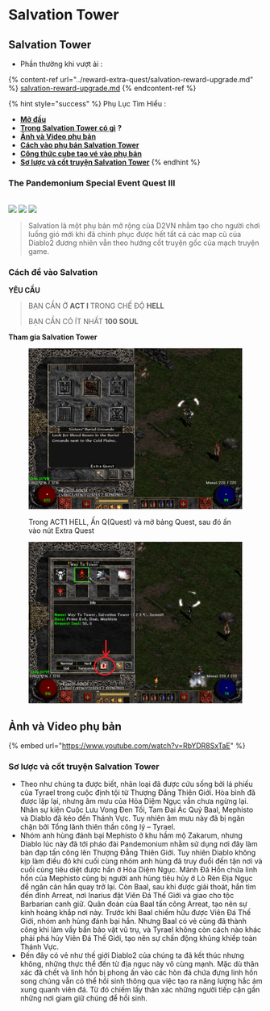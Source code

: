 # Salvation Tower

## Salvation Tower

* Phần thưởng khi vượt ải :

{% content-ref url="../reward-extra-quest/salvation-reward-upgrade.md" %}
[salvation-reward-upgrade.md](../reward-extra-quest/salvation-reward-upgrade.md)
{% endcontent-ref %}

{% hint style="success" %}
Phụ Lục Tìm Hiểu :&#x20;

* [**Mở đầu**](https://diablo2-vn.com/tm/docs/wiki/a/extra-quest-nhiem-vu-mo-rong/salvation-tower/#mo-dau)
* [**Trong Salvation Tower có gì**](https://diablo2-vn.com/tm/docs/wiki/a/extra-quest-nhiem-vu-mo-rong/salvation-tower/#mo-dau) **?**
* [**Ảnh và Video phụ bản**](https://diablo2-vn.com/tm/docs/wiki/a/extra-quest-nhiem-vu-mo-rong/salvation-tower/#salva4)
* [**Cách vào phụ bản Salvation Tower**](https://diablo2-vn.com/tm/docs/wiki/a/extra-quest-nhiem-vu-mo-rong/salvation-tower/#salva2)
* [**Công thức cube tạo vé vào phụ bản**](https://diablo2-vn.com/tm/docs/wiki/a/extra-quest-nhiem-vu-mo-rong/salvation-tower/#salva3)
* [**Sơ lược và cốt truyện Salvation Tower**](https://diablo2-vn.com/tm/docs/wiki/a/extra-quest-nhiem-vu-mo-rong/salvation-tower/#salva5)
{% endhint %}

### **The Pandemonium Special Event Quest III** <a href="#mo-dau" id="mo-dau"></a>

\
![](https://i0.wp.com/diablo2-vn.com/wp-content/uploads/2020/09/Baal\_28Diablo\_II29.gif?resize=88%2C204\&ssl=1) ![](https://i1.wp.com/diablo2-vn.com/wp-content/uploads/2020/09/Mephisto\_28Diablo\_II29.gif?resize=185%2C171\&ssl=1) ![](https://i1.wp.com/diablo2-vn.com/wp-content/uploads/2020/09/Diablo\_28Diablo\_II29.gif?resize=135%2C158\&ssl=1)

> Salvation là một phụ bản mở rộng của D2VN nhằm tạo cho người chơi luồng gió mới khi đã chinh phục được hết tất cả các map cũ của Diablo2 đương nhiên vẫn theo hướng cốt truyện gốc của mạch truyện game.

### **Cách để vào Salvation** <a href="#salva2" id="salva2"></a>

**YÊU CẦU**

> BẠN CẦN Ở **ACT I** TRONG CHẾ ĐỘ **HELL**
>
> BẠN CẦN CÓ ÍT NHẤT **100 SOUL**

**Tham gia Salvation Tower**

<figure><img src="../../.gitbook/assets/image (32).png" alt=""><figcaption><p>Trong ACT1 HELL, Ấn Q(Quest) và mở bảng Quest, sau đó ấn vào nút Extra Quest</p></figcaption></figure>

<figure><img src="../../.gitbook/assets/image (68).png" alt=""><figcaption></figcaption></figure>

## **Ảnh và Video phụ bản** <a href="#salva4" id="salva4"></a>



{% embed url="https://www.youtube.com/watch?v=RbYDR8SxTaE" %}

### Sơ lược và cốt truyện Salvation Tower <a href="#salva5" id="salva5"></a>

* Theo như chúng ta được biết, nhân loại đã được cứu sống bởi lá phiếu của Tyrael trong cuộc định tội từ Thượng Đẳng Thiên Giới. Hòa bình đã được lập lại, nhưng âm mưu của Hỏa Diệm Ngục vẫn chưa ngừng lại. Nhân sự kiện Cuộc Lưu Vong Đen Tối, Tam Đại Ác Quỷ Baal, Mephisto và Diablo đã kéo đến Thánh Vực. Tuy nhiên âm mưu này đã bị ngăn chặn bởi Tổng lãnh thiên thần công lý – Tyrael.
* Nhóm anh hùng đánh bại Mephisto ở khu hầm mộ Zakarum, nhưng Diablo lúc này đã tới pháo đài Pandemonium nhằm sử dụng nơi đây làm bàn đạp tấn công lên Thượng Đẳng Thiên Giới. Tuy nhiên Diablo không kịp làm điều đó khi cuối cùng nhóm anh hùng đã truy đuổi đến tận nơi và cuối cùng tiêu diệt được hắn ở Hỏa Diệm Ngục. Mảnh Đá Hồn chứa linh hồn của Mephisto cũng bị người anh hùng tiêu hủy ở Lò Rèn Địa Ngục để ngăn cản hắn quay trở lại. Còn Baal, sau khi được giải thoát, hắn tìm đến đỉnh Arreat, nơi Inarius đặt Viên Đá Thế Giới và giao cho tộc Barbarian canh giữ. Quân đoàn của Baal tấn công Arreat, tạo nên sự kinh hoàng khắp nơi này. Trước khi Baal chiếm hữu được Viên Đá Thế Giới, nhóm anh hùng đánh bại hắn. Nhưng Baal có vẻ cũng đã thành công khi làm vấy bẩn bảo vật vũ trụ, và Tyrael không còn cách nào khác phải phá hủy Viên Đá Thế Giới, tạo nên sự chấn động khủng khiếp toàn Thánh Vực.
* Đến đây có vẻ như thế giới Diablo2 của chúng ta đã kết thúc nhưng không, những thực thể đến từ địa ngục này vô cùng mạnh. Mặc dù thân xác đã chết và linh hồn bị phong ấn vào các hòn đá chứa đựng linh hồn song chúng vẫn có thể hồi sinh thông qua việc tạo ra năng lượng hắc ám xung quanh viên đá. Từ đó chiếm lấy thân xác những người tiếp cận gần những nơi giam giữ chúng để hồi sinh.
